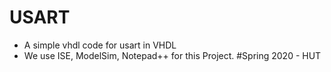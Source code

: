 # USART
* A simple vhdl code for usart in VHDL
* We use ISE, ModelSim, Notepad++ for this Project. 
#Spring 2020 - HUT

